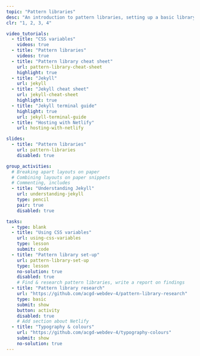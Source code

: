 ```yaml
---
topic: "Pattern libraries"
desc: "An introduction to pattern libraries, setting up a basic library, and populating it with typography-related styles."
clr: "1, 2, 3, 4"

video_tutorials:
  - title: "CSS variables"
    videos: true
  - title: "Pattern libraries"
    videos: true
  - title: "Pattern library cheat sheet"
    url: pattern-library-cheat-sheet
    highlight: true
  - title: "Jekyll"
    url: jekyll
  - title: "Jekyll cheat sheet"
    url: jekyll-cheat-sheet
    highlight: true
  - title: "Jekyll terminal guide"
    highlight: true
    url: jekyll-terminal-guide
  - title: "Hosting with Netlify"
    url: hosting-with-netlify

slides:
  - title: "Pattern libraries"
    url: pattern-libraries
    disabled: true

group_activities:
  # Breaking apart layouts on paper
  # Combining layouts on paper snippets
  # Commenting, includes
  - title: "Understanding Jekyll"
    url: understanding-jekyll
    type: pencil
    pair: true
    disabled: true

tasks:
  - type: blank
  - title: "Using CSS variables"
    url: using-css-variables
    type: lesson
    submit: code
  - title: "Pattern library set-up"
    url: pattern-library-set-up
    type: lesson
    no-solution: true
    disabled: true
    # Find & research pattern libraries, write a report on findings
  - title: "Pattern library research"
    url: "https://github.com/acgd-webdev-4/pattern-library-research"
    type: basic
    submit: show
    button: activity
    disabled: true
    # Add section about Netlify
  - title: "Typography & colours"
    url: "https://github.com/acgd-webdev-4/typography-colours"
    submit: show
    no-solution: true
---
```

